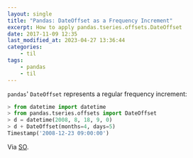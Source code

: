 ```yaml
---
layout: single
title: "Pandas: DateOffset as a Frequency Increment"
excerpt: How to apply pandas.tseries.offsets.DateOffset
date: 2017-11-09 12:35
last_modified_at: 2023-04-27 13:36:44
categories:
    - til
tags:
    - pandas
    - til
---
```


`pandas`' `DateOffset` represents a regular frequency increment:

```python
> from datetime import datetime
> from pandas.tseries.offsets import DateOffset
> d = datetime(2008, 8, 18, 9, 0)
> d + DateOffset(months=4, days=5)
Timestamp('2008-12-23 09:00:00')
```

Via [SO](https://stackoverflow.com/a/31170136/1257318).
